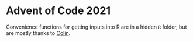 # Advent of Code 2021

Convenience functions for getting inputs into R are in a hidden `R` folder, but are mostly thanks to [Colin](https://colin-fraser.net/post/a-quick-tutorial-on-importing-data-from-advent-of-code-into-r/).
